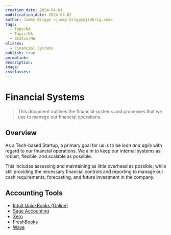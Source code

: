 ```yaml
---
creation_date: 2024-04-01
modification_date: 2024-04-01
author: Jimmy Briggs <jimmy.briggs@jimbrig.com>
tags:
  - Type/NA
  - Topic/NA
  - Status/NA
aliases:
  - Financial Systems
publish: true
permalink:
description:
image:
cssclasses:
---
```


# Financial Systems

> This document outlines the financial systems and processes that we use to manage our financial operations.

## Overview

As a Tech-based Startup, a primary goal for us is to be *lean and agile* with regard to our financial operations. We aim to keep our internal systems as robust, flexible, and scalable as possible.

This includes assessing and maintaining as little overhead as possible, while still providing the necessary financial
controls and reporting to manage our cash requirements, forecasting, and future investment in the company.

## Accounting Tools

- [Intuit QuickBooks (Online)](https://quickbooks.intuit.com/)
- [Sage Accounting](https://www.sage.com/en-gb/accounting-software/)
- [Xero](https://www.xero.com/)
- [FreshBooks](https://www.freshbooks.com/)
- [Wave](https://www.waveapps.com/)